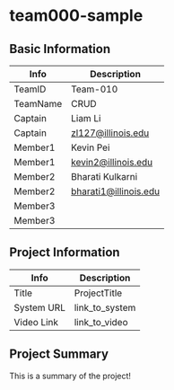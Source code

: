 # team000-sample

## Basic Information

|   Info      |        Description     |
| ----------- | ---------------------- |
| TeamID      |        Team-010        |
| TeamName    |         CRUD           |
| Captain     |        Liam Li         |
| Captain     |    zl127@illinois.edu  |
| Member1     |        Kevin Pei       |
| Member1     |   kevin2@illinois.edu  |
| Member2     |    Bharati Kulkarni    |
| Member2     |  bharati1@illinois.edu |
| Member3     |                        |
| Member3     |                        |

## Project Information

|   Info      |        Description     |
| ----------- | ---------------------- |
|  Title      |       ProjectTitle     |
| System URL  |      link_to_system    |
| Video Link  |      link_to_video     |

## Project Summary

This is a summary of the project!
